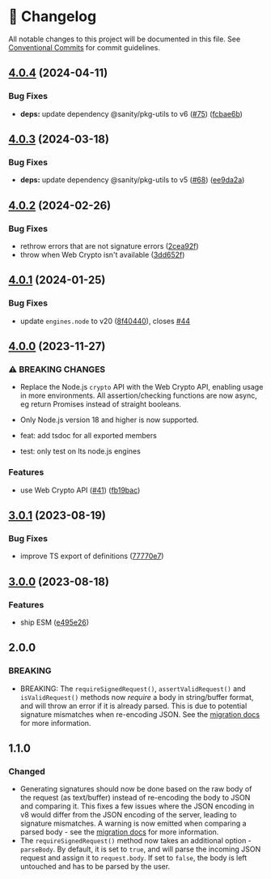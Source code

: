 <!-- markdownlint-disable --><!-- textlint-disable -->

# 📓 Changelog

All notable changes to this project will be documented in this file. See
[Conventional Commits](https://conventionalcommits.org) for commit guidelines.

## [4.0.4](https://github.com/sanity-io/webhook-toolkit/compare/v4.0.3...v4.0.4) (2024-04-11)

### Bug Fixes

- **deps:** update dependency @sanity/pkg-utils to v6 ([#75](https://github.com/sanity-io/webhook-toolkit/issues/75)) ([fcbae6b](https://github.com/sanity-io/webhook-toolkit/commit/fcbae6b3685372bbc87859c2b1d39d1e69c1db07))

## [4.0.3](https://github.com/sanity-io/webhook-toolkit/compare/v4.0.2...v4.0.3) (2024-03-18)

### Bug Fixes

- **deps:** update dependency @sanity/pkg-utils to v5 ([#68](https://github.com/sanity-io/webhook-toolkit/issues/68)) ([ee9da2a](https://github.com/sanity-io/webhook-toolkit/commit/ee9da2af2b87761a4d95b5a6c335a9a7fd2f6308))

## [4.0.2](https://github.com/sanity-io/webhook-toolkit/compare/v4.0.1...v4.0.2) (2024-02-26)

### Bug Fixes

- rethrow errors that are not signature errors ([2cea92f](https://github.com/sanity-io/webhook-toolkit/commit/2cea92f467e64a1a58ed2c21933f35265c0b3346))
- throw when Web Crypto isn't available ([3dd652f](https://github.com/sanity-io/webhook-toolkit/commit/3dd652f5e3f844d342a86419d7f1c2ff33ef7975))

## [4.0.1](https://github.com/sanity-io/webhook-toolkit/compare/v4.0.0...v4.0.1) (2024-01-25)

### Bug Fixes

- update `engines.node` to v20 ([8f40440](https://github.com/sanity-io/webhook-toolkit/commit/8f404403b8a91159a46d7ca329effe330bad2321)), closes [#44](https://github.com/sanity-io/webhook-toolkit/issues/44)

## [4.0.0](https://github.com/sanity-io/webhook-toolkit/compare/v3.0.1...v4.0.0) (2023-11-27)

### ⚠ BREAKING CHANGES

- Replace the Node.js `crypto` API with the Web Crypto API,
  enabling usage in more environments. All assertion/checking functions are
  now async, eg return Promises instead of straight booleans.
- Only Node.js version 18 and higher is now supported.

- feat: add tsdoc for all exported members

- test: only test on lts node.js engines

### Features

- use Web Crypto API ([#41](https://github.com/sanity-io/webhook-toolkit/issues/41)) ([fb19bac](https://github.com/sanity-io/webhook-toolkit/commit/fb19bac5dc4a55ffdf3dd91eda4327605eb59f3a))

## [3.0.1](https://github.com/sanity-io/webhook-toolkit/compare/v3.0.0...v3.0.1) (2023-08-19)

### Bug Fixes

- improve TS export of definitions ([77770e7](https://github.com/sanity-io/webhook-toolkit/commit/77770e744f307296cdfdc126b02ecfb7f9d355f1))

## [3.0.0](https://github.com/sanity-io/webhook-toolkit/compare/v2.0.0...v3.0.0) (2023-08-18)

### Features

- ship ESM ([e495e26](https://github.com/sanity-io/webhook-toolkit/commit/e495e26921f0c74aa94a858e3946449eba245a1e))

## 2.0.0

### BREAKING

- BREAKING: The `requireSignedRequest()`, `assertValidRequest()` and `isValidRequest()` methods now _require_ a body in string/buffer format, and will throw an error if it is already parsed. This is due to potential signature mismatches when re-encoding JSON. See the [migration docs](https://github.com/sanity-io/webhook-toolkit#from-parsed-to-unparsed-body) for more information.

## 1.1.0

### Changed

- Generating signatures should now be done based on the raw body of the request (as text/buffer) instead of re-encoding the body to JSON and comparing it. This fixes a few issues where the JSON encoding in v8 would differ from the JSON encoding of the server, leading to signature mismatches. A warning is now emitted when comparing a parsed body - see the [migration docs](https://github.com/sanity-io/webhook-toolkit#from-parsed-to-unparsed-body) for more information.
- The `requireSignedRequest()` method now takes an additional option - `parseBody`. By default, it is set to `true`, and will parse the incoming JSON request and assign it to `request.body`. If set to `false`, the body is left untouched and has to be parsed by the user.
